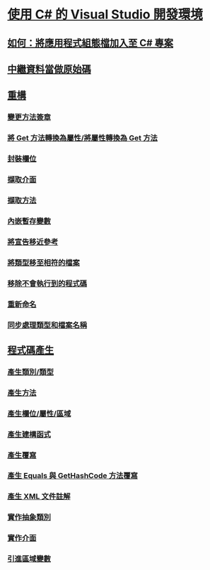 # [使用 C# 的 Visual Studio 開發環境](using-the-visual-studio-development-environment-for-csharp.md)
## [如何：將應用程式組態檔加入至 C# 專案](how-to-add-an-application-configuration-file-to-a-csharp-project.md)
## [中繼資料當做原始碼](metadata-as-source.md)
## [重構](refactoring-csharp.md)
### [變更方法簽章](refactoring/change-method-signature.md)
### [將 Get 方法轉換為屬性/將屬性轉換為 Get 方法](refactoring/convert-get-method-to-property.md)
### [封裝欄位](refactoring/encapsulate-field.md)
### [擷取介面](refactoring/extract-interface.md)
### [擷取方法](refactoring/extract-method.md)
### [內嵌暫存變數](refactoring/inline-temporary-variable.md)
### [將宣告移近參考](refactoring/move-declaration-near-reference.md)
### [將類型移至相符的檔案](refactoring/move-type-to-matching-file.md)
### [移除不會執行到的程式碼](refactoring/remove-unreachable-code.md)
### [重新命名](refactoring/rename.md)
### [同步處理類型和檔案名稱](refactoring/sync-type-and-file.md)
## [程式碼產生](code-generation-csharp.md)
### [產生類別/類型](code-generation/generate-class-type.md)
### [產生方法](code-generation/generate-method.md)
### [產生欄位/屬性/區域](code-generation/generate-field-property-local.md)
### [產生建構函式](code-generation/generate-constructor.md)
### [產生覆寫](code-generation/generate-override.md)
### [產生 Equals 與 GetHashCode 方法覆寫](code-generation/generate-overrides.md)
### [產生 XML 文件註解](code-generation/generate-xml-documentation-comments.md)
### [實作抽象類別](code-generation/implement-abstract-class.md)
### [實作介面](code-generation/implement-interface.md)
### [引進區域變數](code-generation/introduce-local-variable.md)